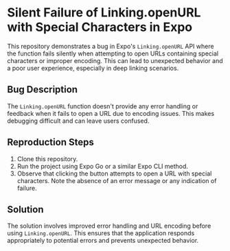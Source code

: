 # Silent Failure of Linking.openURL with Special Characters in Expo

This repository demonstrates a bug in Expo's `Linking.openURL` API where the function fails silently when attempting to open URLs containing special characters or improper encoding. This can lead to unexpected behavior and a poor user experience, especially in deep linking scenarios.

## Bug Description

The `Linking.openURL` function doesn't provide any error handling or feedback when it fails to open a URL due to encoding issues.  This makes debugging difficult and can leave users confused.

## Reproduction Steps

1. Clone this repository.
2. Run the project using Expo Go or a similar Expo CLI method.
3. Observe that clicking the button attempts to open a URL with special characters. Note the absence of an error message or any indication of failure.

## Solution

The solution involves improved error handling and URL encoding before using `Linking.openURL`. This ensures that the application responds appropriately to potential errors and prevents unexpected behavior.